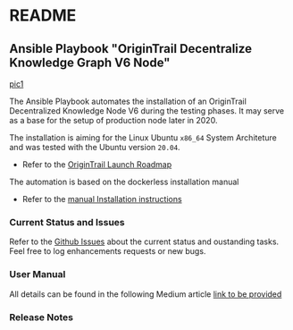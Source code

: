 # README 

##  Ansible Playbook "OriginTrail Decentralize Knowledge Graph V6 Node"

[pic1](docs/origintrail-launch.jpeg)

The Ansible Playbook automates the installation of an OriginTrail Decentralized 
Knowledge Node V6 during the testing phases. It may serve as a base for the setup of 
production node later in 2020. 

The installation is aiming for the Linux Ubuntu `x86_64` System Architeture and was tested with 
the Ubuntu version `20.04`.

* Refer to the [OriginTrail Launch Roadmap](https://medium.com/origintrail/launching-the-origintrail-v6-stages-explained-3997797d44c0)

The automation is based on the dockerless installation manual

* Refer to the [manual Installation instructions](https://docs.origintrail.io/dkg-v6-upcoming-version/setup-instructions-dockerless)

### Current Status and Issues

Refer to the [Github Issues](https://github.com/talfco/clb-origin-trail-v6-node-ansible/issues/) about the current 
status and oustanding tasks. Feel free to log enhancements requests or new bugs.

### User Manual

All details can be found in the following Medium article [link to be provided]()

### Release Notes


